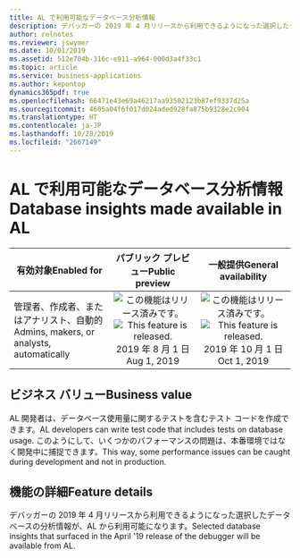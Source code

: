 ```yaml
---
title: AL で利用可能なデータベース分析情報
description: デバッガーの 2019 年 4 月リリースから利用できるようになった選択したデータベースの分析情報が、AL から利用可能になります。
author: relnotes
ms.reviewer: jswymer
ms.date: 10/01/2019
ms.assetid: 512e704b-316c-e911-a964-000d3a4f33c1
ms.topic: article
ms.service: business-applications
ms.author: kepontop
dynamics365pdf: true
ms.openlocfilehash: 66471e43e69a46217aa93502123b87ef9337d25a
ms.sourcegitcommit: 4605a04f6f017d024aded928fa875b9328e2c904
ms.translationtype: HT
ms.contentlocale: ja-JP
ms.lasthandoff: 10/28/2019
ms.locfileid: "2667149"
---
```

# <a name="database-insights-made-available-in-al"></a><span data-ttu-id="020a7-103">AL で利用可能なデータベース分析情報</span><span class="sxs-lookup"><span data-stu-id="020a7-103">Database insights made available in AL</span></span>


| <span data-ttu-id="020a7-104">有効対象</span><span class="sxs-lookup"><span data-stu-id="020a7-104">Enabled for</span></span>    |  <span data-ttu-id="020a7-105">パブリック プレビュー</span><span class="sxs-lookup"><span data-stu-id="020a7-105">Public preview</span></span> | <span data-ttu-id="020a7-106">一般提供</span><span class="sxs-lookup"><span data-stu-id="020a7-106">General availability</span></span> | 
| ---------- | :----------: |:----------: |
|<span data-ttu-id="020a7-107">管理者、作成者、またはアナリスト、自動的</span><span class="sxs-lookup"><span data-stu-id="020a7-107">Admins, makers, or analysts, automatically</span></span>|<span data-ttu-id="020a7-108">![この機能はリリース済みです。](/dynamics365-release-plan/media/green-checkmark.png "この機能はリリース済みです。")</span><span class="sxs-lookup"><span data-stu-id="020a7-108">![This feature is released.](/dynamics365-release-plan/media/green-checkmark.png "This feature is released.")</span></span> <span data-ttu-id="020a7-109">2019 年 8 月 1 日</span><span class="sxs-lookup"><span data-stu-id="020a7-109">Aug 1, 2019</span></span>| <span data-ttu-id="020a7-110">![この機能はリリース済みです。](/dynamics365-release-plan/media/green-checkmark.png "この機能はリリース済みです。")</span><span class="sxs-lookup"><span data-stu-id="020a7-110">![This feature is released.](/dynamics365-release-plan/media/green-checkmark.png "This feature is released.")</span></span> <span data-ttu-id="020a7-111">2019 年 10 月 1 日</span><span class="sxs-lookup"><span data-stu-id="020a7-111">Oct 1, 2019</span></span>|


## <a name="business-value"></a><span data-ttu-id="020a7-112">ビジネス バリュー</span><span class="sxs-lookup"><span data-stu-id="020a7-112">Business value</span></span>
<!-- bv start -->
<span data-ttu-id="020a7-113">AL 開発者は、データベース使用量に関するテストを含むテスト コードを作成できます。</span><span class="sxs-lookup"><span data-stu-id="020a7-113">AL developers can write test code that includes tests on database usage.</span></span> <span data-ttu-id="020a7-114">このようにして、いくつかのパフォーマンスの問題は、本番環境ではなく開発中に捕捉できます。</span><span class="sxs-lookup"><span data-stu-id="020a7-114">This way, some performance issues can be caught during development and not in production.</span></span>
<!-- bv end -->



## <a name="feature-details"></a><span data-ttu-id="020a7-115">機能の詳細</span><span class="sxs-lookup"><span data-stu-id="020a7-115">Feature details</span></span>
<!--feature detail start -->
<span data-ttu-id="020a7-116">デバッガーの 2019 年 4 月リリースから利用できるようになった選択したデータベースの分析情報が、AL から利用可能になります。</span><span class="sxs-lookup"><span data-stu-id="020a7-116">Selected database insights that surfaced in the April '19 release of the debugger will be available from AL.</span></span>
<!--feature detail end -->









